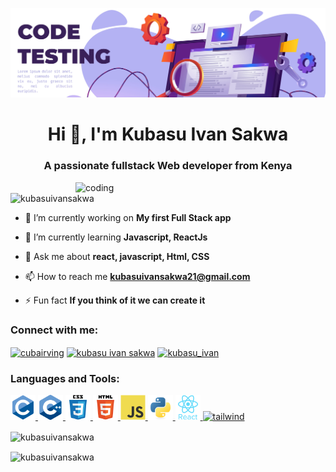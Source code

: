 ![logo](https://github.com/KubasuIvanSakwa/KubasuIvanSakwa/blob/main/bann.jpg)
<h1 align="center">Hi 👋, I'm Kubasu Ivan Sakwa</h1>
<h3 align="center">A passionate fullstack Web developer from Kenya</h3>

<img align="right" alt="coding" width="400" src="https://www.wingstechsolutions.com/wp-content/uploads/2022/03/full-stack-development.gif">
<p align="left"><img src="https://komarev.com/ghpvc/?username=kubasuivansakwa&label=Profile%20views&color=0e75b6&style=flat" alt="kubasuivansakwa" /> </p>

- 🔭 I’m currently working on **My first Full Stack app**

- 🌱 I’m currently learning **Javascript, ReactJs**

- 💬 Ask me about **react, javascript, Html, CSS**

- 📫 How to reach me **kubasuivansakwa21@gmail.com**

- ⚡ Fun fact **If you think of it we can create it**

<h3 align="left">Connect with me:</h3>
<p align="left">
<a href="https://twitter.com/cubairving" target="blank"><img align="center" src="https://raw.githubusercontent.com/rahuldkjain/github-profile-readme-generator/master/src/images/icons/Social/twitter.svg" alt="cubairving" height="30" width="40" /></a>
<a href="https://linkedin.com/in/kubasu ivan sakwa" target="blank"><img align="center" src="https://raw.githubusercontent.com/rahuldkjain/github-profile-readme-generator/master/src/images/icons/Social/linked-in-alt.svg" alt="kubasu ivan sakwa" height="30" width="40" /></a>
<a href="https://instagram.com/kubasu_ivan" target="blank"><img align="center" src="https://raw.githubusercontent.com/rahuldkjain/github-profile-readme-generator/master/src/images/icons/Social/instagram.svg" alt="kubasu_ivan" height="30" width="40" /></a>
</p>

<h3 align="left">Languages and Tools:</h3>
<p align="left"> <a href="https://www.cprogramming.com/" target="_blank" rel="noreferrer"> <img src="https://raw.githubusercontent.com/devicons/devicon/master/icons/c/c-original.svg" alt="c" width="40" height="40"/> </a> <a href="https://www.w3schools.com/cpp/" target="_blank" rel="noreferrer"> <img src="https://raw.githubusercontent.com/devicons/devicon/master/icons/cplusplus/cplusplus-original.svg" alt="cplusplus" width="40" height="40"/> </a> <a href="https://www.w3schools.com/css/" target="_blank" rel="noreferrer"> <img src="https://raw.githubusercontent.com/devicons/devicon/master/icons/css3/css3-original-wordmark.svg" alt="css3" width="40" height="40"/> </a> <a href="https://www.w3.org/html/" target="_blank" rel="noreferrer"> <img src="https://raw.githubusercontent.com/devicons/devicon/master/icons/html5/html5-original-wordmark.svg" alt="html5" width="40" height="40"/> </a> <a href="https://developer.mozilla.org/en-US/docs/Web/JavaScript" target="_blank" rel="noreferrer"> <img src="https://raw.githubusercontent.com/devicons/devicon/master/icons/javascript/javascript-original.svg" alt="javascript" width="40" height="40"/> </a> <a href="https://www.python.org" target="_blank" rel="noreferrer"> <img src="https://raw.githubusercontent.com/devicons/devicon/master/icons/python/python-original.svg" alt="python" width="40" height="40"/> </a> <a href="https://reactjs.org/" target="_blank" rel="noreferrer"> <img src="https://raw.githubusercontent.com/devicons/devicon/master/icons/react/react-original-wordmark.svg" alt="react" width="40" height="40"/> </a> <a href="https://tailwindcss.com/" target="_blank" rel="noreferrer"> <img src="https://www.vectorlogo.zone/logos/tailwindcss/tailwindcss-icon.svg" alt="tailwind" width="40" height="40"/> </a> </p>

<p><img align="center" src="https://github-readme-stats.vercel.app/api/top-langs?username=kubasuivansakwa&show_icons=true&locale=en&layout=compact" alt="kubasuivansakwa" /></p>

<p><img align="center" src="https://github-readme-streak-stats.herokuapp.com/?user=kubasuivansakwa&" alt="kubasuivansakwa" /></p>


